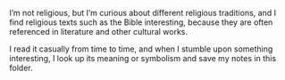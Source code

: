 I’m not religious, but I’m curious about different religious traditions, and I find religious texts such as the Bible interesting, because they are often referenced in literature and other cultural works.

I read it casually from time to time, and when I stumble upon something interesting, I look up its meaning or symbolism and save my notes in this folder.
